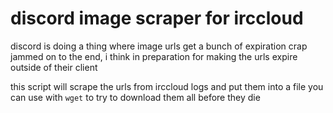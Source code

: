 # discord image scraper for irccloud

discord is doing a thing where image urls get a bunch of expiration
crap jammed on to the end,
i think in preparation for making the urls expire outside
of their client

this script will scrape the urls from irccloud logs
and put them into a file you can use with
`wget` to try to download them all before they die